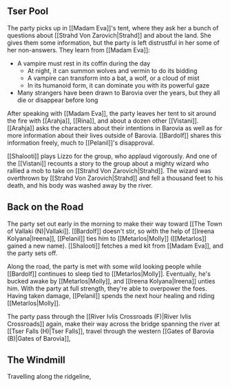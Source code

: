 ## Tser Pool
The party picks up in [[Madam Eva]]'s tent, where they ask her a bunch of questions about [[Strahd Von Zarovich|Strahd]] and about the land. She gives them some information, but the party is left distrustful in her some of her non-answers. They learn from [[Madam Eva]]:
-  A vampire must rest in its coffin during the day
	- At night, it can summon wolves and vermin to do its bidding
	- A vampire can transform into a bat, a wolf, or a cloud of mist
	- In its humanoid form, it can dominate you with its powerful gaze
- Many strangers have been drawn to Barovia over the years, but they all die or disappear before long

After speaking with [[Madam Eva]], the party leaves her tent to sit around the fire with [[Arahja]], [[Rina]], and about a dozen other [[Vistani]]. [[Arahja]] asks the characters about their intentions in Barovia as well as for more information about their lives outside of Barovia. [[Bardolf]] shares this information freely, much to [[Pelanil]]'s disapproval.

[[Shalooti]] plays Lizzo for the group, who applaud vigorously. And one of the [[Vistani]] recounts a story to the group about a mighty wizard who rallied a mob to take on [[Strahd Von Zarovich|Strahd]]. The wizard was overthrown by [[Strahd Von Zarovich|Strahd]] and fell a thousand feet to his death, and his body was washed away by the river.

## Back on the Road
The party set out early in the morning to make their way toward [[The Town of Vallaki (N)|Vallaki]]. [[Bardolf]] doesn't stir, so with the help of [[Ireena Kolyana|Ireena]], [[Pelanil]] ties him to [[Metarlos|Molly]] ([[Metarlos]] gained a new name). [[Shalooti]] fetches a med kit from [[Madam Eva]], and the party sets off.

Along the road, the party is met with some wild looking people while [[Bardolf]] continues to sleep tied to [[Metarlos|Molly]]. Eventually, he's bucked awake by [[Metarlos|Molly]], and [[Ireena Kolyana|Ireena]] unties him. With the party at full strength, they're able to overpower the foes. Having taken damage, [[Pelanil]] spends the next hour healing and riding [[Metarlos|Molly]].

The party pass through the [[River Ivlis Crossroads (F)|River Ivlis Crossroads]] again, make their way across the bridge spanning the river at [[Tser Falls (H)|Tser Falls]], travel through the western [[Gates of Barovia (B)|Gates of Barovia]],

## The Windmill
Travelling along the ridgeline, 